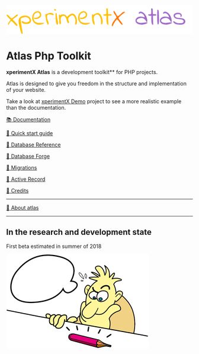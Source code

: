 ![xperimentx atlas](Atlas/doc/images/atlas.png) 

# Atlas Php Toolkit

**xperimentX Atlas** is a development toolkit** for PHP projects.

Atlas is designed to give you freedom in the structure and implementation of your website.


Take a look at [xperimentX Demo](https://github.com/xperimentx/atlas-sample)  project to see a more realistic example than the documentation.



[:books: Documentation](Atlas/doc/README.md)

[:green_book: Quick start guide](Atlas/doc/Quick-start-guide.md)

[:green_book: Database Reference](Atlas/doc/Database.md)

[:green_book: Database Forge](Atlas/doc/Database.md#database-forge)

[:green_book: Migrations](Atlas/doc/Database-migrations.md)

[:green_book: Active Record](Atlas/doc/Active-record.md)


[:green_book: Credits](Atlas/doc/Credits.md)

---

[:blue_book: About atlas](Atlas/doc/About.md)

---

## In the research and development state
First beta estimated in summer of 2018

![xperimentx atlas](Atlas/doc/images/pensando.png) 

